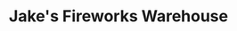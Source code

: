 ---
title: "Jake's Fireworks Warehouse"
url: /athens/jakes-fireworks-warehouse-state-highway-19-south/
shop: Pyrotechnik
---